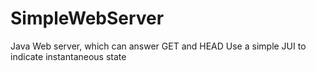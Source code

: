 # SimpleWebServer
Java Web server, which can answer GET and HEAD
Use a simple JUI to indicate instantaneous state

